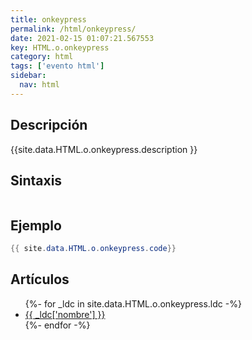 ```yaml
---
title: onkeypress
permalink: /html/onkeypress/
date: 2021-02-15 01:07:21.567553
key: HTML.o.onkeypress
category: html
tags: ['evento html']
sidebar: 
  nav: html
---
```


## Descripción
{{site.data.HTML.o.onkeypress.description }}

## Sintaxis
~~~html
~~~

## Ejemplo
~~~java
{{ site.data.HTML.o.onkeypress.code}}
~~~

## Artículos
<ul>
{%- for _ldc in site.data.HTML.o.onkeypress.ldc -%}
   <li>
       <a href="{{_ldc['url'] }}">{{ _ldc['nombre'] }}</a>
   </li>
{%- endfor -%}
</ul>
